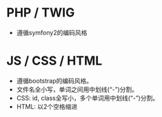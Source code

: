# PHP / TWIG
  * 遵循symfony2的编码风格

# JS / CSS / HTML
  * 遵循bootstrap的编码风格。
  * 文件名全小写，单词之间用中划线(“-”)分割。
  * CSS: id, class全写小，多个单词用中划线(“-”)分割。
  * HTML: 以2个空格缩进
